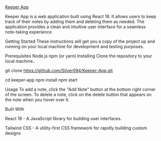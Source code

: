 [Keeper App](https://silver094.github.io/Keeper-App/)

Keeper App is a web application built using React 18. It allows users to keep track of their notes by adding them and deleting them as needed. The application provides a clean and intuitive user interface for a seamless note-taking experience.

Getting Started
These instructions will get you a copy of the project up and running on your local machine for development and testing purposes.

Prerequisites
Node.js
npm (or yarn)
Installing
Clone the repository to your local machine..

git clone https://github.com/Silver094/Keeper-App.git

cd keeper-app
npm install
npm start

Usage
To add a note, click the "Add Note" button at the bottom right corner of the screen.
To delete a note, click on the delete button that appears on the note when you hover over it.

Built With

React 18 - A JavaScript library for building user interfaces.

Tailwind CSS - A utility-first CSS framework for rapidly building custom designs
